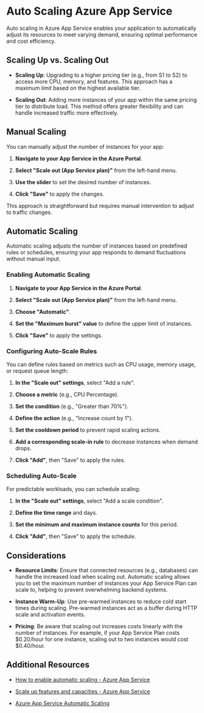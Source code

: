 # Auto Scaling Azure App Service

Auto scaling in Azure App Service enables your application to automatically adjust its resources to meet varying demand, ensuring optimal performance and cost efficiency.

## Scaling Up vs. Scaling Out

- **Scaling Up**: Upgrading to a higher pricing tier (e.g., from S1 to S2) to access more CPU, memory, and features. This approach has a maximum limit based on the highest available tier. 

- **Scaling Out**: Adding more instances of your app within the same pricing tier to distribute load. This method offers greater flexibility and can handle increased traffic more effectively.

## Manual Scaling

You can manually adjust the number of instances for your app:

1. **Navigate to your App Service in the Azure Portal**.

2. **Select "Scale out (App Service plan)"** from the left-hand menu.

3. **Use the slider** to set the desired number of instances.

4. **Click "Save"** to apply the changes.

This approach is straightforward but requires manual intervention to adjust to traffic changes.

## Automatic Scaling

Automatic scaling adjusts the number of instances based on predefined rules or schedules, ensuring your app responds to demand fluctuations without manual input.

### Enabling Automatic Scaling

1. **Navigate to your App Service in the Azure Portal**.

2. **Select "Scale out (App Service plan)"** from the left-hand menu.

3. **Choose "Automatic"**.

4. **Set the "Maximum burst" value** to define the upper limit of instances. 

5. **Click "Save"** to apply the settings.

### Configuring Auto-Scale Rules

You can define rules based on metrics such as CPU usage, memory usage, or request queue length:

1. **In the "Scale out" settings**, select "Add a rule".

2. **Choose a metric** (e.g., CPU Percentage).

3. **Set the condition** (e.g., "Greater than 70%").

4. **Define the action** (e.g., "Increase count by 1").

5. **Set the cooldown period** to prevent rapid scaling actions.

6. **Add a corresponding scale-in rule** to decrease instances when demand drops.

7. **Click "Add"**, then "Save" to apply the rules.

### Scheduling Auto-Scale

For predictable workloads, you can schedule scaling:

1. **In the "Scale out" settings**, select "Add a scale condition".

2. **Define the time range** and days.

3. **Set the minimum and maximum instance counts** for this period.

4. **Click "Add"**, then "Save" to apply the schedule.

## Considerations

- **Resource Limits**: Ensure that connected resources (e.g., databases) can handle the increased load when scaling out. Automatic scaling allows you to set the maximum number of instances your App Service Plan can scale to, helping to prevent overwhelming backend systems.

- **Instance Warm-Up**: Use pre-warmed instances to reduce cold start times during scaling. Pre-warmed instances act as a buffer during HTTP scale and activation events.

- **Pricing**: Be aware that scaling out increases costs linearly with the number of instances. For example, if your App Service Plan costs $0.20/hour for one instance, scaling out to two instances would cost $0.40/hour.

## Additional Resources

- [How to enable automatic scaling - Azure App Service](https://learn.microsoft.com/en-us/azure/app-service/manage-automatic-scaling)

- [Scale up features and capacities - Azure App Service](https://learn.microsoft.com/en-us/azure/app-service/manage-scale-up)

- [Azure App Service Automatic Scaling](https://techcommunity.microsoft.com/blog/appsonazureblog/azure-app-service-automatic-scaling/2983300)
